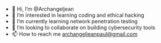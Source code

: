 - 👋 Hi, I’m @Archangeljean
- 👀 I’m interested in learning coding and ethical hacking
- 🌱 I’m currently learning network penetration testing
- 💞️ I’m looking to collaborate on building cybersecurity tools
- 📫 How to reach me archangeljeanpaul@gmail.com

<!---
Archangeljean/Archangeljean is a ✨ special ✨ repository because its `README.md` (this file) appears on your GitHub profile.
You can click the Preview link to take a look at your changes.
--->
